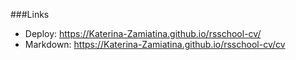 ###Links
* Deploy: https://Katerina-Zamiatina.github.io/rsschool-cv/
* Markdown: https://Katerina-Zamiatina.github.io/rsschool-cv/cv
